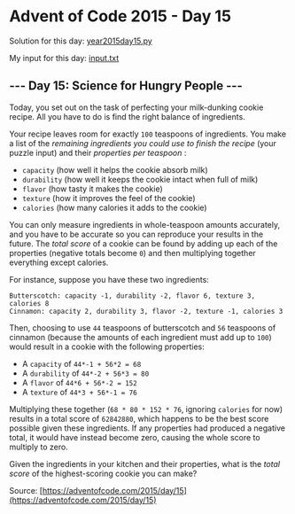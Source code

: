 # Advent of Code 2015 - Day 15

Solution for this day: [year2015day15.py](year2015/day15/year2015day15.py)

My input for this day: [input.txt](year2015/day15/input.txt)

## \--- Day 15: Science for Hungry People ---

Today, you set out on the task of perfecting your milk-dunking cookie recipe.
All you have to do is find the right balance of ingredients.

Your recipe leaves room for exactly `100` teaspoons of ingredients. You make a
list of the _remaining ingredients you could use to finish the recipe_ (your
puzzle input) and their _properties per teaspoon_ :

  * `capacity` (how well it helps the cookie absorb milk)
  * `durability` (how well it keeps the cookie intact when full of milk)
  * `flavor` (how tasty it makes the cookie)
  * `texture` (how it improves the feel of the cookie)
  * `calories` (how many calories it adds to the cookie)

You can only measure ingredients in whole-teaspoon amounts accurately, and you
have to be accurate so you can reproduce your results in the future. The
_total score_ of a cookie can be found by adding up each of the properties
(negative totals become `0`) and then multiplying together everything except
calories.

For instance, suppose you have these two ingredients:

    
    
    Butterscotch: capacity -1, durability -2, flavor 6, texture 3, calories 8
    Cinnamon: capacity 2, durability 3, flavor -2, texture -1, calories 3
    

Then, choosing to use `44` teaspoons of butterscotch and `56` teaspoons of
cinnamon (because the amounts of each ingredient must add up to `100`) would
result in a cookie with the following properties:

  * A `capacity` of `44*-1 + 56*2 = 68`
  * A `durability` of `44*-2 + 56*3 = 80`
  * A `flavor` of `44*6 + 56*-2 = 152`
  * A `texture` of `44*3 + 56*-1 = 76`

Multiplying these together (`68 * 80 * 152 * 76`, ignoring `calories` for now)
results in a total score of `62842880`, which happens to be the best score
possible given these ingredients. If any properties had produced a negative
total, it would have instead become zero, causing the whole score to multiply
to zero.

Given the ingredients in your kitchen and their properties, what is the _total
score_ of the highest-scoring cookie you can make?



Source: [https://adventofcode.com/2015/day/15](https://adventofcode.com/2015/day/15)

